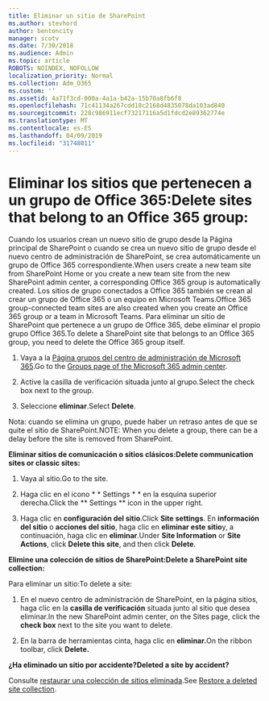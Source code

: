 ```yaml
---
title: Eliminar un sitio de SharePoint
ms.author: stevhord
author: bentoncity
manager: scotv
ms.date: 7/30/2018
ms.audience: Admin
ms.topic: article
ROBOTS: NOINDEX, NOFOLLOW
localization_priority: Normal
ms.collection: Adm_O365
ms.custom: ''
ms.assetid: 4a71f3cd-000a-4a1a-b42a-15b70a8fb6f8
ms.openlocfilehash: 71c41134a267cdd18c2168d4835078da103ad840
ms.sourcegitcommit: 228c986911ecf73217116a5d1fdcd2e89362774e
ms.translationtype: MT
ms.contentlocale: es-ES
ms.lasthandoff: 04/09/2019
ms.locfileid: "31748011"
---
```

# <a name="delete-sites-that-belong-to-an-office-365-group"></a><span data-ttu-id="8ccb9-102">Eliminar los sitios que pertenecen a un grupo de Office 365:</span><span class="sxs-lookup"><span data-stu-id="8ccb9-102">Delete sites that belong to an Office 365 group:</span></span>

<span data-ttu-id="8ccb9-103">Cuando los usuarios crean un nuevo sitio de grupo desde la Página principal de SharePoint o cuando se crea un nuevo sitio de grupo desde el nuevo centro de administración de SharePoint, se crea automáticamente un grupo de Office 365 correspondiente.</span><span class="sxs-lookup"><span data-stu-id="8ccb9-103">When users create a new team site from SharePoint Home or you create a new team site from the new SharePoint admin center, a corresponding Office 365 group is automatically created.</span></span> <span data-ttu-id="8ccb9-104">Los sitios de grupo conectados a Office 365 también se crean al crear un grupo de Office 365 o un equipo en Microsoft Teams.</span><span class="sxs-lookup"><span data-stu-id="8ccb9-104">Office 365 group-connected team sites are also created when you create an Office 365 group or a team in Microsoft Teams.</span></span> <span data-ttu-id="8ccb9-105">Para eliminar un sitio de SharePoint que pertenece a un grupo de Office 365, debe eliminar el propio grupo Office 365.</span><span class="sxs-lookup"><span data-stu-id="8ccb9-105">To delete a SharePoint site that belongs to an Office 365 group, you need to delete the Office 365 group itself.</span></span> 
  
1. <span data-ttu-id="8ccb9-106">Vaya a la [Página grupos del centro de administración de Microsoft 365](https://portal.office.com/adminportal/home#/groups).</span><span class="sxs-lookup"><span data-stu-id="8ccb9-106">Go to the [Groups page of the Microsoft 365 admin center](https://portal.office.com/adminportal/home#/groups).</span></span>
    
2. <span data-ttu-id="8ccb9-107">Active la casilla de verificación situada junto al grupo.</span><span class="sxs-lookup"><span data-stu-id="8ccb9-107">Select the check box next to the group.</span></span>
    
3. <span data-ttu-id="8ccb9-108">Seleccione **eliminar**.</span><span class="sxs-lookup"><span data-stu-id="8ccb9-108">Select **Delete**.</span></span>
    
<span data-ttu-id="8ccb9-109">Nota: cuando se elimina un grupo, puede haber un retraso antes de que se quite el sitio de SharePoint.</span><span class="sxs-lookup"><span data-stu-id="8ccb9-109">NOTE: When you delete a group, there can be a delay before the site is removed from SharePoint.</span></span>
  
**<span data-ttu-id="8ccb9-110">Eliminar sitios de comunicación o sitios clásicos:</span><span class="sxs-lookup"><span data-stu-id="8ccb9-110">Delete communication sites or classic sites:</span></span>**

1. <span data-ttu-id="8ccb9-111">Vaya al sitio.</span><span class="sxs-lookup"><span data-stu-id="8ccb9-111">Go to the site.</span></span>
  
2. <span data-ttu-id="8ccb9-112">Haga clic en el icono \* \* Settings \* \* en la esquina superior derecha.</span><span class="sxs-lookup"><span data-stu-id="8ccb9-112">Click the \*\* Settings \*\* icon in the upper right.</span></span> 
  
3. <span data-ttu-id="8ccb9-113">Haga clic en **configuración del sitio**.</span><span class="sxs-lookup"><span data-stu-id="8ccb9-113">Click **Site settings**.</span></span> <span data-ttu-id="8ccb9-114">En **información del sitio** o **acciones del sitio**, haga clic en **eliminar este sitio**y, a continuación, haga clic en **eliminar**.</span><span class="sxs-lookup"><span data-stu-id="8ccb9-114">Under **Site Information** or **Site Actions**, click **Delete this site**, and then click **Delete**.</span></span>
  
**<span data-ttu-id="8ccb9-115">Elimine una colección de sitios de SharePoint:</span><span class="sxs-lookup"><span data-stu-id="8ccb9-115">Delete a SharePoint site collection:</span></span>**

<span data-ttu-id="8ccb9-116">Para eliminar un sitio:</span><span class="sxs-lookup"><span data-stu-id="8ccb9-116">To delete a site:</span></span>
  
1. <span data-ttu-id="8ccb9-117">En el nuevo centro de administración de SharePoint, en la página sitios, haga clic en la **casilla de verificación** situada junto al sitio que desea eliminar.</span><span class="sxs-lookup"><span data-stu-id="8ccb9-117">In the new SharePoint admin center, on the Sites page, click the **check box** next to the site you want to delete.</span></span> 
    
2. <span data-ttu-id="8ccb9-118">En la barra de herramientas cinta, haga clic en **eliminar.**</span><span class="sxs-lookup"><span data-stu-id="8ccb9-118">On the ribbon toolbar, click **Delete.**</span></span>
    
**<span data-ttu-id="8ccb9-119">¿Ha eliminado un sitio por accidente?</span><span class="sxs-lookup"><span data-stu-id="8ccb9-119">Deleted a site by accident?</span></span>**

<span data-ttu-id="8ccb9-120">Consulte [restaurar una colección de sitios eliminada](https://go.microsoft.com/fwlink/?linkid=867660).</span><span class="sxs-lookup"><span data-stu-id="8ccb9-120">See [Restore a deleted site collection](https://go.microsoft.com/fwlink/?linkid=867660).</span></span>
  

